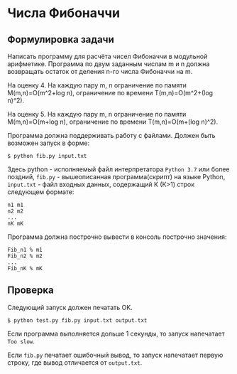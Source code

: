 # Числа Фибоначчи
## Формулировка задачи
Написать программу для расчёта чисел Фибоначчи в модульной арифметике.
Программа по двум заданным числам m и n должна возвращать остаток от деления n-го числа Фибоначчи на m.

На оценку 4. На каждую пару m, n ограничение по памяти M(m,n)=O(m^2+log n), ограничение по времени T(m,n)=O(m^2+(log n)^2).

На оценку 5. На каждую пару m, n ограничение по памяти M(m,n)=O(m+log n), ограничение по времени T(m,n)=O(m+(log n)^2).

Программа должна поддерживать работу с файлами. Должен быть возможен запуск в форме:
```
$ python fib.py input.txt
```
Здесь python - исполняемый файл интерпретатора `Python 3.7` или более поздний, `fib.py` - вышеописанная программа(скрипт) на языке Python, `input.txt` - файл входных данных, содержащий К (К>1) строк следующем формате:
```
n1 m1
n2 m2
...
nK mK
```
Программа должна построчно вывести в консоль построчно значения:
```
Fib_n1 % m1
Fib_n2 % m2
...
Fib_nK % mK
```

## Проверка
Следующий запуск должен печатать OK.
```
$ python test.py fib.py input.txt output.txt
```
Если программа выполняется дольше 1 секунды, то запуск напечатает `Too slow`.

Если `fib.py` печатает ошибочный вывод, то запуск напечатает первую строку, где вывод отличается от `output.txt`.
